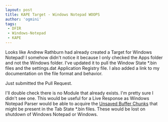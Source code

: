 ```yaml
---
layout: post
title: KAPE Target - Windows Notepad WOOPS
author: 'ogmini'
tags:
 - DFIR
 - Windows-Notepad
 - KAPE
---
```


Looks like Andrew Rathburn had already created a Target for Windows Notepad! I somehow didn't notice it because I only checked the Apps folder and not the Windows folder. I've updated it to pull the Window State *.bin files and the settings.dat Application Registry file. I also added a link to my documentation on the file format and behavior.

Just submitted the Pull Request.

I'll double check there is no Module that already exists. I'm pretty sure I didn't see one. This would be useful for a Live Response as Windows Notepad Parser would be able to acquire the [Unsaved Buffer Chunks](https://github.com/ogmini/Notepad-State-Library?tab=readme-ov-file#unsaved-buffer-chunk) that might be present in the Tab State *.bin files. These would be lost on shutdown of Windows Notepad or Windows.
